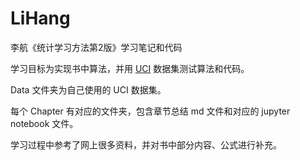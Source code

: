 # LiHang
李航《统计学习方法第2版》学习笔记和代码

学习目标为实现书中算法，并用 [UCI](https://archive.ics.uci.edu/ml/datasets.php) 数据集测试算法和代码。

Data 文件夹为自己使用的 UCI 数据集。

每个 Chapter 有对应的文件夹，包含章节总结 md 文件和对应的 jupyter notebook 文件。

学习过程中参考了网上很多资料，并对书中部分内容、公式进行补充。
